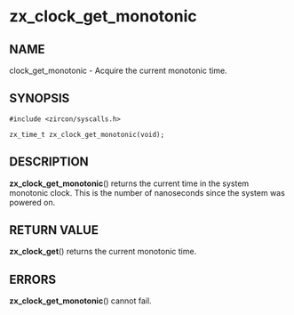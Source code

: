 # zx_clock_get_monotonic

## NAME

clock_get_monotonic - Acquire the current monotonic time.

## SYNOPSIS

```
#include <zircon/syscalls.h>

zx_time_t zx_clock_get_monotonic(void);
```

## DESCRIPTION

**zx_clock_get_monotonic**() returns the current time in the system
monotonic clock. This is the number of nanoseconds since the system was
powered on.

## RETURN VALUE

**zx_clock_get**() returns the current monotonic time.

## ERRORS

**zx_clock_get_monotonic**() cannot fail.
